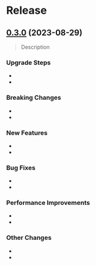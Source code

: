 # Release

## [0.3.0](link_da_branch_de_versao) (2023-08-29)

> Description

### Upgrade Steps

-
-

### Breaking Changes

-
-

### New Features

-
-

### Bug Fixes

-
-

### Performance Improvements

-
-

### Other Changes

-
-

